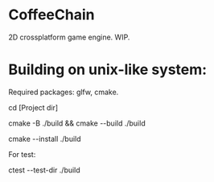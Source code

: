 # CoffeeChain
2D crossplatform game engine. WIP.
# Building on unix-like system:
Required packages: glfw, cmake.

cd [Project dir]

cmake -B ./build && cmake --build ./build

cmake --install ./build

For test:

ctest --test-dir ./build